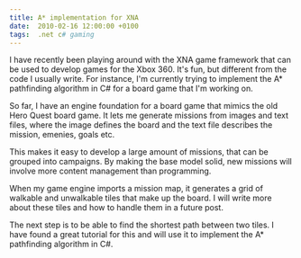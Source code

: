 ```yaml
---
title: A* implementation for XNA
date:  2010-02-16 12:00:00 +0100
tags:  .net c# gaming
---
```


I have recently been playing around with the XNA game framework that can
be used to develop games for the Xbox 360. It's fun, but different from
the code I usually write. For instance, I'm currently trying to implement
the A* pathfinding algorithm in C# for a board game that I'm working on.

So far, I have an engine foundation for a board game that mimics the old
Hero Quest board game. It lets me generate missions from images and text
files, where the image defines the board and the text file describes the
mission, emenies, goals etc.

This makes it easy to develop a large amount of missions, that can be
grouped into campaigns. By making the base model solid, new missions will
involve more content management than programming.

When my game engine imports a mission map, it generates a grid of walkable
and unwalkable tiles that make up the board. I will write more about these
tiles and how to handle them in a future post.

The next step is to be able to find the shortest path between two tiles. I
have found a great tutorial for this and will use it to implement the A* 
pathfinding algorithm in C#.